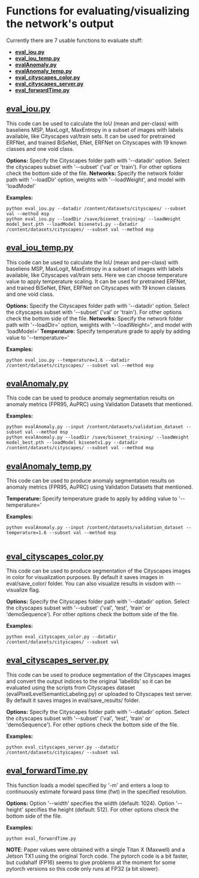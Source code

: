 # Functions for evaluating/visualizing the network's output

Currently there are 7 usable functions to evaluate stuff:
- **[eval_iou.py](/eval/eval_iou.py)**
- **[eval_iou_temp.py](/eval/eval_iou_temp.py)**
- **[evalAnomaly.py](/eval/evalAnomaly.py)**
- **[evalAnomaly_temp.py](/eval/evalAnomaly_temp.py)**
- **[eval_cityscapes_color.py](/eval/eval_cityscapes_color.py)**
- **[eval_cityscapes_server.py](/eval/eval_cityscapes_server.py)**
- **[eval_forwardTime.py](/eval/eval_forwardTime.py)**



## **[eval_iou.py](/eval/eval_iou.py)**

This code can be used to calculate the IoU (mean and per-class) with baseliens MSP, MaxLogit, MaxEntropy in a subset of images with labels available, like Cityscapes val/train sets. It can be used for pretrained ERFNet, and trained BiSeNet, ENet, ERFNet on Cityscapes with 19 known classes and one void class.

**Options:** Specify the Cityscapes folder path with '--datadir' option. Select the cityscapes subset with '--subset' ('val' or 'train'). For other options check the bottom side of the file.
**Networks:** Specify the network folder path with '--loadDir' option, weights with '--loadWeight', and model with 'loadModel'

**Examples:**
```
python eval_iou.py --datadir /content/datasets/cityscapes/ --subset val --method msp
python eval_iou.py --loadDir /save/bisenet_training/ --loadWeight model_best.pth --loadModel bisenetv1.py --datadir /content/datasets/cityscapes/ --subset val --method msp
```


## **[eval_iou_temp.py](/eval/eval_iou_temp.py)**

This code can be used to calculate the IoU (mean and per-class) with baseliens MSP, MaxLogit, MaxEntropy in a subset of images with labels available, like Cityscapes val/train sets. Here we can choose temperature value to apply temperature scaling. It can be used for pretrained ERFNet, and trained BiSeNet, ENet, ERFNet on Cityscapes with 19 known classes and one void class.

**Options:** Specify the Cityscapes folder path with '--datadir' option. Select the cityscapes subset with '--subset' ('val' or 'train'). For other options check the bottom side of the file.
**Networks:** Specify the network folder path with '--loadDir=' option, weights with '--loadWeight=', and model with 'loadModel='
**Temperature:** Specify temperature grade to apply by adding value to '--temperature='

**Examples:**
```
python eval_iou.py --temperature=1.6 --datadir /content/datasets/cityscapes/ --subset val --method msp
```



## **[evalAnomaly.py](/eval/evalAnomaly.py)**

This code can be used to produce anomaly segmentation results on  anomaly metrics (FPR95, AuPRC) using Validation Datasets that mentioned.

**Examples:**
```
python evalAnomaly.py --input /content/datasets/validation_dataset --subset val --method msp
python evalAnomaly.py --loadDir /save/bisenet_training/ --loadWeight model_best.pth --loadModel bisenetv1.py --datadir /content/datasets/cityscapes/ --subset val --method msp

```

## **[evalAnomaly_temp.py](/eval/evalAnomaly_temp.py)**

This code can be used to produce anomaly segmentation results on  anomaly metrics (FPR95, AuPRC) using Validation Datasets that mentioned.

**Temperature:** Specify temperature grade to apply by adding value to '--temperature='

**Examples:**
```
python evalAnomaly.py --input /content/datasets/validation_dataset --temperature=1.6 --subset val --method msp


```



## **[eval_cityscapes_color.py](/eval/eval_cityscapes_color.py)**

This code can be used to produce segmentation of the Cityscapes images in color for visualization purposes. By default it saves images in eval/save_color/ folder. You can also visualize results in visdom with --visualize flag.

**Options:** Specify the Cityscapes folder path with '--datadir' option. Select the cityscapes subset with '--subset' ('val', 'test', 'train' or 'demoSequence'). For other options check the bottom side of the file.

**Examples:**
```
python eval_cityscapes_color.py --datadir /content/datasets/cityscapes/ --subset val
```

## **[eval_cityscapes_server.py](/eval/eval_cityscapes_server.py)**

This code can be used to produce segmentation of the Cityscapes images and convert the output indices to the original 'labelIds' so it can be evaluated using the scripts from Cityscapes dataset (evalPixelLevelSemanticLabeling.py) or uploaded to Cityscapes test server. By default it saves images in eval/save_results/ folder.

**Options:** Specify the Cityscapes folder path with '--datadir' option. Select the cityscapes subset with '--subset' ('val', 'test', 'train' or 'demoSequence'). For other options check the bottom side of the file.

**Examples:**
```
python eval_cityscapes_server.py --datadir /content/datasets/cityscapes/ --subset val
```



## **[eval_forwardTime.py](/eval/eval_forwardTime.py)**
This function loads a model specified by '-m' and enters a loop to continuously estimate forward pass time (fwt) in the specified resolution. 

**Options:** Option '--width' specifies the width (default: 1024). Option '--height' specifies the height (default: 512). For other options check the bottom side of the file.

**Examples:**
```
python eval_forwardTime.py
```

**NOTE**: Paper values were obtained with a single Titan X (Maxwell) and a Jetson TX1 using the original Torch code. The pytorch code is a bit faster, but cudahalf (FP16) seems to give problems at the moment for some pytorch versions so this code only runs at FP32 (a bit slower).



